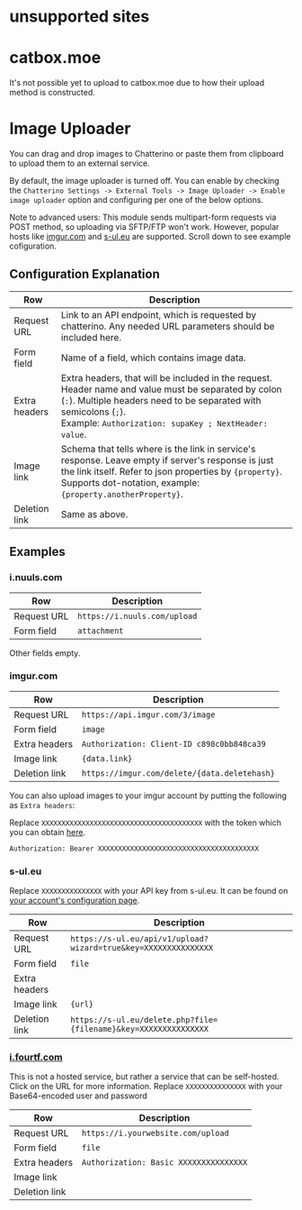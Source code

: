 # unsupported sites
# catbox.moe
It's not possible yet to upload to catbox.moe due to how their upload method is constructed.
# Image Uploader
You can drag and drop images to Chatterino or paste them from clipboard to upload them to an external service.

By default, the image uploader is turned off. You can enable by checking the `Chatterino Settings -> External Tools -> Image Uploader -> Enable image uploader` option and configuring per one of the below options.

Note to advanced users: This module sends multipart-form requests via POST method, so uploading via SFTP/FTP won't work.
However, popular hosts like [imgur.com](https://imgur.com) and [s-ul.eu](https://s-ul.eu) are supported. Scroll down to see example cofiguration.

## Configuration Explanation
|Row|Description|
|-|-|
|Request URL|Link to an API endpoint, which is requested by chatterino. Any needed URL parameters should be included here.|
|Form field|Name of a field, which contains image data.|
|Extra headers|Extra headers, that will be included in the request. Header name and value must be separated by colon (`:`). Multiple headers need to be separated with semicolons (`;`).<br>Example: `Authorization: supaKey ; NextHeader: value`.|
|Image link|Schema that tells where is the link in service's response. Leave empty if server's response is just the link itself. Refer to json properties by `{property}`. Supports dot-notation, example: `{property.anotherProperty}`.|
|Deletion link|Same as above.|

## Examples
### i.nuuls.com

|Row|Description|
|-|-|
|Request URL|`https://i.nuuls.com/upload`|
|Form field|`attachment`|

Other fields empty.

### imgur.com
|Row|Description|
|-|-|
|Request URL|`https://api.imgur.com/3/image`|
|Form field|`image`|
|Extra headers|`Authorization: Client-ID c898c0bb848ca39`|
|Image link|`{data.link}`|
|Deletion link|`https://imgur.com/delete/{data.deletehash}`|

You can also upload images to your imgur account by putting the following as `Extra headers`:

Replace `XXXXXXXXXXXXXXXXXXXXXXXXXXXXXXXXXXXXXXXX` with the token which you can obtain [here](https://zneix.eu/imgurauth).

`Authorization: Bearer XXXXXXXXXXXXXXXXXXXXXXXXXXXXXXXXXXXXXXXX`

### s-ul.eu
Replace `XXXXXXXXXXXXXXX` with your API key from s-ul.eu. It can be found on [your account's configuration page](https://s-ul.eu/account/configurations).

|Row|Description|
|-|-|
|Request URL|`https://s-ul.eu/api/v1/upload?wizard=true&key=XXXXXXXXXXXXXXX`|
|Form field|`file`|
|Extra headers||
|Image link|`{url}`|
|Deletion link|`https://s-ul.eu/delete.php?file={filename}&key=XXXXXXXXXXXXXXX`|

### [i.fourtf.com](https://github.com/fourtf/i)
This is not a hosted service, but rather a service that can be self-hosted. Click on the URL for more information.
Replace `XXXXXXXXXXXXXXX` with your Base64-encoded user and password

|Row|Description|
|-|-|
|Request URL|`https://i.yourwebsite.com/upload`|
|Form field|`file`|
|Extra headers|`Authorization: Basic XXXXXXXXXXXXXXX`|
|Image link||
|Deletion link||




